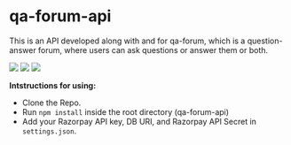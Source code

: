 # qa-forum-api

This is an API developed along with and for qa-forum, which is a question-answer forum, where users can ask questions or answer them or both.

[![](https://img.shields.io/badge/Made_with-Node-red?style=for-the-badge&logo=Node)](https://nodejs.org/ "Node.js")
[![](https://img.shields.io/badge/Made_with-Express-red?style=for-the-badge&logo=Express)](https://expressjs.com/ "Express.js")
[![](https://img.shields.io/badge/Made_with-MongoDB-red?style=for-the-badge&logo=MongoDB)](https://www.mongodb.com/ "MongoDB")

**Intstructions for using:**
* Clone the Repo.
* Run ```npm install``` inside the root directory (qa-forum-api)
* Add your Razorpay API key, DB URI, and Razorpay API Secret in ```settings.json```.  
